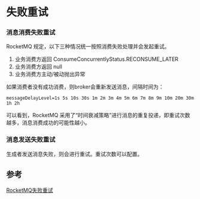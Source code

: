 # 失败重试



### 消息消费失败重试

RocketMQ 规定，以下三种情况统一按照消费失败处理并会发起重试。

1. 业务消费方返回 ConsumeConcurrentlyStatus.RECONSUME_LATER
2. 业务消费方返回 null
3. 业务消费方主动/被动抛出异常

如果消费者没有成功消费，则broker会重新发送消息，间隔时间为：

```
messageDelayLevel=1s 5s 10s 30s 1m 2m 3m 4m 5m 6m 7m 8m 9m 10m 20m 30m 1h 2h
```

可以看到，RocketMQ 采用了“时间衰减策略”进行消息的重复投递，即重试次数越多，消息消费成功的可能性越小。



### 消息发送失败重试

生成者发送消息失败，则会进行重试。重试次数可以配置。













## 参考

[RocketMQ失败重试](http://ju.outofmemory.cn/entry/343946)
